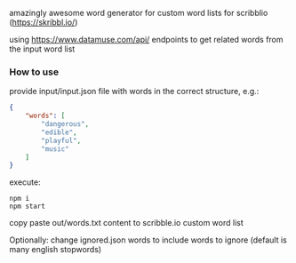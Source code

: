 amazingly awesome word generator for custom word lists for scribblio (https://skribbl.io/)


using https://www.datamuse.com/api/ endpoints
to get related words from the input word list

### How to use

provide input/input.json file with words in the correct structure,
e.g.:

```json
{
    "words": [
        "dangerous",
        "edible",
        "playful",
        "music"
    ]
}
```

execute:

    npm i
    npm start

copy paste out/words.txt content to scribble.io custom word list


Optionally: change ignored.json words to include words to ignore (default is many english stopwords)